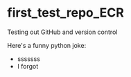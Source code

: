 # first_test_repo_ECR
Testing out GitHub and version control

Here's a funny python joke:

* sssssss
* I forgot

